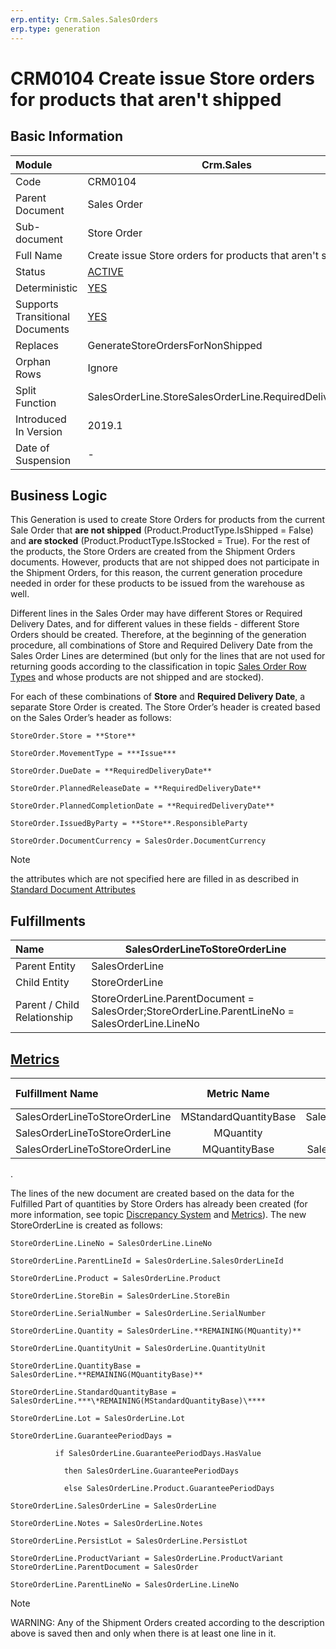```yaml
---
erp.entity: Crm.Sales.SalesOrders
erp.type: generation
---
```


# CRM0104 Create issue Store orders for products that aren't shipped

## Basic Information

| Module                          | Crm.Sales                                                    |
| :------------------------------ | ------------------------------------------------------------ |
| Code                            | CRM0104                                                      |
| Parent Document                 | Sales Order                                                  |
| Sub-document                    | Store Order                                                  |
| Full Name                       | Create issue Store orders for products that aren't shipped   |
| Status                          | [ACTIVE](https://olddocs.erp.net/tech/generation-procedures-lifetime-stages-215777330.html) |
| Deterministic                   | [YES](https://olddocs.erp.net/tech/document-generation-and-transitional-documents-194314241.html) |
| Supports Transitional Documents | [YES](https://olddocs.erp.net/tech/document-generation-and-transitional-documents-194314241.html) |
| Replaces                        | GenerateStoreOrdersForNonShipped |
| Orphan Rows                     | Ignore                                                       |
| Split Function                  | SalesOrderLine.StoreSalesOrderLine.RequiredDeliveryDate      |
| Introduced In Version           | 2019.1                                                       |
| Date of Suspension              | -                                                            |

##  Business Logic

This Generation is used to create Store Orders for products from the current Sale Order that **are not shipped** (Product.ProductType.IsShipped = False) and **are stocked** (Product.ProductType.IsStocked = True). For the rest of the products, the Store Orders are created from the Shipment Orders documents. However, products that are not shipped does not participate in the Shipment Orders, for this reason, the current generation procedure needed in order for these products to be issued from the warehouse as well.

Different lines in the Sales Order may have different Stores or Required Delivery Dates, and for different values in these fields - different Store Orders should be created. Therefore, at the beginning of the generation procedure, all combinations of Store and Required Delivery Date from the Sales Order Lines are determined (but only for the lines that are not used for returning goods according to the classification in topic [Sales Order Row Types](https://enterpriseone.atlassian.net/wiki/spaces/techdoc/pages/82608171/Sales+Order+Row+Types) and whose products are not shipped and are stocked).



For each of these combinations of **Store** and **Required Delivery Date**, a separate Store Order is created. The Store Order’s header is created based on the Sales Order’s header as follows:

```
StoreOrder.Store = **Store**

StoreOrder.MovementType = ***Issue***

StoreOrder.DueDate = **RequiredDeliveryDate**

StoreOrder.PlannedReleaseDate = **RequiredDeliveryDate**

StoreOrder.PlannedCompletionDate = **RequiredDeliveryDate**

StoreOrder.IssuedByParty = **Store**.ResponsibleParty

StoreOrder.DocumentCurrency = SalesOrder.DocumentCurrency
```

> [!Note]
> the attributes which are not specified here are filled in as described in [Standard Document Attributes](https://olddocs.erp.net/tech/standard-document-attributes-221773862.html)

## Fulfillments

| Name                        | SalesOrderLineToStoreOrderLine                               |
| :-------------------------- | ------------------------------------------------------------ |
| Parent Entity               | SalesOrderLine                                               |
| Child Entity                | StoreOrderLine                                               |
| Parent / Child Relationship | StoreOrderLine.ParentDocument = SalesOrder;StoreOrderLine.ParentLineNo = SalesOrderLine.LineNo |

## [Metrics](https://enterpriseone.atlassian.net/wiki/spaces/techdoc/pages/246054946/Metrics)

| Fulfillment Name               |      Metric Name      |              Measurement Unit               | Parent Value                        | Child Value                         | New Record |
| :----------------------------- | :-------------------: | :-----------------------------------------: | :---------------------------------- | :---------------------------------- | :--------- |
| SalesOrderLineToStoreOrderLine | MStandardQuantityBase | SalesOrderLine..Product.BaseMeasurementUnit | SalesOrderLine.StandardQuantityBase | StoreOrderLine.StandardQuantityBase | YES        |
| SalesOrderLineToStoreOrderLine |       MQuantity       |         SalesOrderLine.QuantityUnit         | SalesOrderLine.Quantity             | StoreOrderLine.Quantity             | NO         |
| SalesOrderLineToStoreOrderLine |     MQuantityBase     | SalesOrderLine.Product.BaseMeasurementUnit  | SalesOrderLine.QuantityBase         | StoreOrderLine.QuantityBase         | NO         |

.

The lines of the new document are created based on the data for the Fulfilled Part of quantities by Store Orders has already been created (for more information, see topic [Discrepancy System](https://enterpriseone.atlassian.net/wiki/spaces/techdoc/pages/22380546/Discrepancy+System) and [Metrics](https://olddocs.erp.net/tech/metrics-246054946.html)). The new StoreOrderLine is created as follows:

```
StoreOrderLine.LineNo = SalesOrderLine.LineNo

StoreOrderLine.ParentLineId = SalesOrderLine.SalesOrderLineId

StoreOrderLine.Product = SalesOrderLine.Product

StoreOrderLine.StoreBin = SalesOrderLine.StoreBin

StoreOrderLine.SerialNumber = SalesOrderLine.SerialNumber

StoreOrderLine.Quantity = SalesOrderLine.**REMAINING(MQuantity)**

StoreOrderLine.QuantityUnit = SalesOrderLine.QuantityUnit

StoreOrderLine.QuantityBase = SalesOrderLine.**REMAINING(MQuantityBase)**

StoreOrderLine.StandardQuantityBase = SalesOrderLine.***\*REMAINING(MStandardQuantityBase)\****

StoreOrderLine.Lot = SalesOrderLine.Lot

StoreOrderLine.GuaranteePeriodDays =

​          if SalesOrderLine.GuaranteePeriodDays.HasValue

​            then SalesOrderLine.GuaranteePeriodDays

​            else SalesOrderLine.Product.GuaranteePeriodDays

StoreOrderLine.SalesOrderLine = SalesOrderLine

StoreOrderLine.Notes = SalesOrderLine.Notes

StoreOrderLine.PersistLot = SalesOrderLine.PersistLot

StoreOrderLine.ProductVariant = SalesOrderLine.ProductVariant
StoreOrderLine.ParentDocument = SalesOrder

StoreOrderLine.ParentLineNo = SalesOrderLine.LineNo
```




> [!Note] 
> WARNING: Any of the Shipment Orders created according to the description above is saved then and only when there is at least one line in it.
